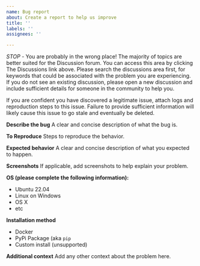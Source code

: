 ```yaml
---
name: Bug report
about: Create a report to help us improve
title: ''
labels: ''
assignees: ''

---
```


*STOP* - You are probably in the wrong place! The majority of topics are better suited for the Discussion forum. You can access this area by clicking The Discussions link above. Please search the discussions area first, for keywords that could be associated with the problem you are experiencing. If you do not see an existing discussion, please open a new discussion and include sufficient details for someone in the community to help you.

If you are confident you have discovered a legitimate issue, attach logs and reproduction steps to this issue. Failure to provide sufficient information will likely cause this issue to go stale and eventually be deleted.

**Describe the bug**
A clear and concise description of what the bug is.

**To Reproduce**
Steps to reproduce the behavior.

**Expected behavior**
A clear and concise description of what you expected to happen.

**Screenshots**
If applicable, add screenshots to help explain your problem.

**OS (please complete the following information):**
 - Ubuntu 22.04
 - Linux on Windows
 - OS X
 - etc

**Installation method**
 - Docker
 - PyPi Package (aka `pip`
 - Custom install (unsupported)

**Additional context**
Add any other context about the problem here.
